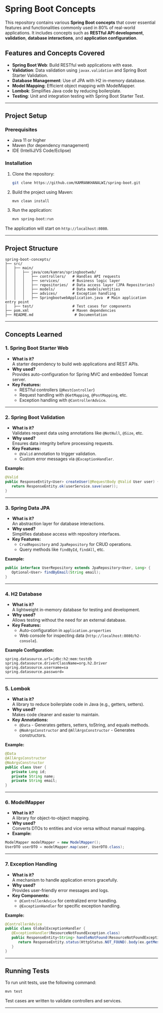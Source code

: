 # Spring Boot Concepts

This repository contains various **Spring Boot concepts** that cover essential features and functionalities commonly used in 80% of real-world applications. It includes concepts such as **RESTful API development**, **validation**, **database interactions**, and **application configuration**.

## **Features and Concepts Covered**

- **Spring Boot Web**: Build RESTful web applications with ease.
- **Validation**: Data validation using `javax.validation` and Spring Boot Starter Validation.
- **Database Management**: Use of JPA with H2 in-memory database.
- **Model Mapping**: Efficient object mapping with ModelMapper.
- **Lombok**: Simplifies Java code by reducing boilerplate.
- **Testing**: Unit and integration testing with Spring Boot Starter Test.

---

## **Project Setup**

### **Prerequisites**
- Java 11 or higher
- Maven (for dependency management)
- IDE (IntelliJ/VS Code/Eclipse)

### **Installation**

1. Clone the repository:
   ```bash
   git clone https://github.com/KAMRANKHANALWI/spring-boot.git
   ```
   

2. Build the project using Maven:
   ```bash
   mvn clean install
   ```

3. Run the application:
   ```bash
   mvn spring-boot:run
   ```

The application will start on `http://localhost:8080`.

---

## **Project Structure**

```
spring-boot-concepts/
├── src/
│   ├── main/
│   │   ├── java/com/kamran/springbootweb/
│   │   │   ├── controllers/   # Handles API requests
│   │   │   ├── services/      # Business logic layer
│   │   │   ├── repositories/  # Data access layer (JPA Repositories)
│   │   │   ├── models/        # Data models/entities
│   │   │   ├── advices/       # Exception handling
│   │   │   ├── SpringbootwebApplication.java  # Main application entry point
│   ├── test/                  # Test cases for components
├── pom.xml                    # Maven dependencies
├── README.md                   # Documentation
```

---

## **Concepts Learned**

### **1. Spring Boot Starter Web**
- **What is it?**  
  A starter dependency to build web applications and REST APIs.
- **Why used?**  
  Provides auto-configuration for Spring MVC and embedded Tomcat server.
- **Key Features:**  
  - RESTful controllers (`@RestController`)
  - Request handling with `@GetMapping`, `@PostMapping`, etc.
  - Exception handling with `@ControllerAdvice`.

---

### **2. Spring Boot Validation**
- **What is it?**  
  Validates request data using annotations like `@NotNull`, `@Size`, etc.
- **Why used?**  
  Ensures data integrity before processing requests.
- **Key Features:**  
  - `@Valid` annotation to trigger validation.
  - Custom error messages via `@ExceptionHandler`.

**Example:**
```java
@Valid
public ResponseEntity<User> createUser(@RequestBody @Valid User user) {
   return ResponseEntity.ok(userService.save(user));
}
```

---

### **3. Spring Data JPA**
- **What is it?**  
  An abstraction layer for database interactions.
- **Why used?**  
  Simplifies database access with repository interfaces.
- **Key Features:**  
  - `CrudRepository` and `JpaRepository` for CRUD operations.
  - Query methods like `findById`, `findAll`, etc.

**Example:**
```java
public interface UserRepository extends JpaRepository<User, Long> {
   Optional<User> findByEmail(String email);
}
```

---

### **4. H2 Database**
- **What is it?**  
  A lightweight in-memory database for testing and development.
- **Why used?**  
  Allows testing without the need for an external database.
- **Key Features:**  
  - Auto-configuration in `application.properties`
  - Web console for inspecting data (`http://localhost:8080/h2-console`).

**Example Configuration:**
```properties
spring.datasource.url=jdbc:h2:mem:testdb
spring.datasource.driverClassName=org.h2.Driver
spring.datasource.username=sa
spring.datasource.password=
```

---

### **5. Lombok**
- **What is it?**  
  A library to reduce boilerplate code in Java (e.g., getters, setters).
- **Why used?**  
  Makes code cleaner and easier to maintain.
- **Key Annotations:**  
  - `@Data` - Generates getters, setters, toString, and equals methods.
  - `@NoArgsConstructor` and `@AllArgsConstructor` - Generates constructors.

**Example:**
```java
@Data
@AllArgsConstructor
@NoArgsConstructor
public class User {
   private Long id;
   private String name;
   private String email;
}
```

---

### **6. ModelMapper**
- **What is it?**  
  A library for object-to-object mapping.
- **Why used?**  
  Converts DTOs to entities and vice versa without manual mapping.
- **Example:**
```java
ModelMapper modelMapper = new ModelMapper();
UserDTO userDTO = modelMapper.map(user, UserDTO.class);
```

---

### **7. Exception Handling**
- **What is it?**  
  A mechanism to handle application errors gracefully.
- **Why used?**  
  Provides user-friendly error messages and logs.
- **Key Components:**  
  - `@ControllerAdvice` for centralized error handling.
  - `@ExceptionHandler` for specific exception handling.

**Example:**
```java
@ControllerAdvice
public class GlobalExceptionHandler {
   @ExceptionHandler(ResourceNotFoundException.class)
   public ResponseEntity<String> handleNotFound(ResourceNotFoundException ex) {
      return ResponseEntity.status(HttpStatus.NOT_FOUND).body(ex.getMessage());
   }
}
```

---

## **Running Tests**

To run unit tests, use the following command:

```bash
mvn test
```

Test cases are written to validate controllers and services.

---




